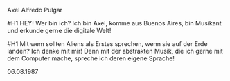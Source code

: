 Axel Alfredo Pulgar


#H1 HEY! Wer bin ich?
Ich bin Axel, komme aus Buenos Aires, bin Musikant und erkunde gerne die digitale Welt!

#H1 Mit wem sollten Aliens als Erstes sprechen, wenn sie auf der Erde landen?
Ich denke mit mir! Denn mit der abstrakten Musik, die ich gerne mit dem Computer mache, spreche ich deren eigene Sprache!

06.08.1987


